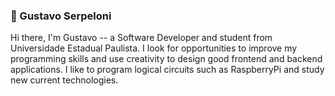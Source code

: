 ### 🌱  Gustavo Serpeloni

Hi there, I'm Gustavo -- a Software Developer and student from Universidade Estadual Paulista.
I look for opportunities to improve my programming skills and use creativity to design good frontend and backend applications. I like to program logical circuits such as RaspberryPi and  study new current technologies.
